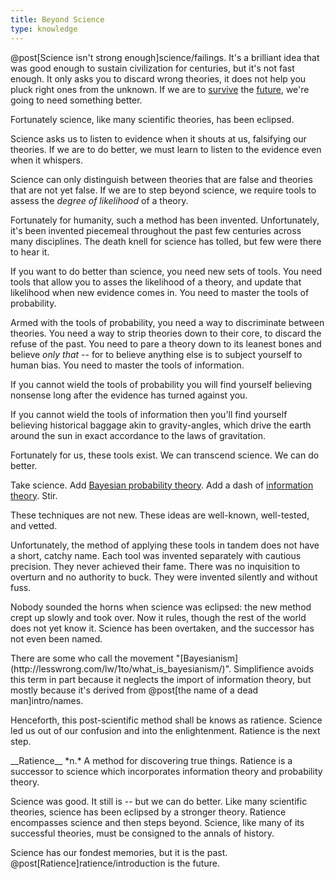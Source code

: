 ```yaml
---
title: Beyond Science
type: knowledge
---
```

@post[Science isn't strong enough]science/failings. It's a brilliant idea that was good enough to sustain civilization for centuries, but it's not fast enough. It only asks you to discard wrong theories, it does not help you pluck right ones from the unknown. If we are to [survive](http://en.wikipedia.org/wiki/Risks_to_civilization,_humans,_and_planet_Earth#Artificial_intelligence) the [future](http://intelligence.org/files/IE-EI.pdf), we're going to need something better.

Fortunately science, like many scientific theories, has been eclipsed.

Science asks us to listen to evidence when it shouts at us, falsifying our theories. If we are to do better, we must learn to listen to the evidence even when it whispers.

Science can only distinguish between theories that are false and theories that are not yet false. If we are to step beyond science, we require tools to assess the *degree of likelihood* of a theory.

Fortunately for humanity, such a method has been invented. Unfortunately, it's been invented piecemeal throughout the past few centuries across many disciplines. The death knell for science has tolled, but few were there to hear it.

If you want to do better than science, you need new sets of tools. You need tools that allow you to asses the likelihood of a theory, and update that likelihood when new evidence comes in. You need to master the tools of probability.

Armed with the tools of probability, you need a way to discriminate between theories. You need a way to <span class="info" markdown="inline">strip theories down to their core</span>, to discard the refuse of the past. You need to pare a theory down to its leanest bones and believe *only that* -- for to believe anything else is to subject yourself to human bias. You need to master the tools of information.

If you cannot wield the tools of probability you will find yourself believing nonsense long after the evidence has turned against you.

If you cannot wield the tools of information then you'll find yourself believing historical baggage akin to gravity-angles, which drive the earth around the sun in exact accordance to the laws of gravitation.

Fortunately for us, these tools exist. We can transcend science. We can do better.

Take science. Add [Bayesian probability theory](http://en.wikipedia.org/wiki/Bayesian_probability). Add a dash of [information theory](http://en.wikipedia.org/wiki/Information_theory). Stir.

These techniques are not new. These ideas are well-known, well-tested, and vetted.

Unfortunately, the method of applying these tools in tandem does not have a short, catchy name. Each tool was invented separately with cautious precision. They never achieved their fame. There was no inquisition to overturn and no authority to buck. They were invented silently and without fuss.

Nobody sounded the horns when science was eclipsed: the new method crept up slowly and took over. Now it rules, though the rest of the world does not yet know it. Science has been overtaken, and the successor <span class="info" markdown="inline">has not even been named</span>.

<aside class="info" markdown="block">
There are some who call the movement "[Bayesianism](http://lesswrong.com/lw/1to/what_is_bayesianism/)". Simplifience avoids this term in part because it neglects the import of information theory, but mostly because it's derived from @post[the name of a dead man]intro/names.
</aside>

Henceforth, this post-scientific method shall be knows as <span class="define" markdown="inline">ratience</span>. Science led us out of our confusion and into the enlightenment. Ratience is the next step.

<aside class="define" markdown="block">
__Ratience__ *n.*
A method for discovering true things. Ratience is a successor to science which incorporates information theory and probability theory.
</aside>

Science was good. It still is -- but we can do better. Like many scientific theories, science has been eclipsed by a stronger theory. Ratience encompasses science and then steps beyond. Science, like many of its successful theories, must be consigned to the annals of history.

Science has our fondest memories, but it is the past. @post[Ratience]ratience/introduction is the future.
